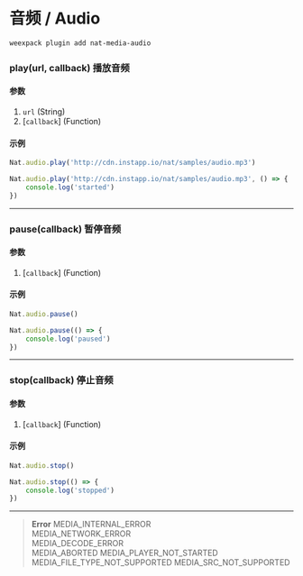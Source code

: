 # 音频 / Audio

```bash
weexpack plugin add nat-media-audio
```

### play(url, callback) <span class="sub">播放音频</span>

#### 参数
1. `url` (String)
2. [`callback`] (Function)

#### 示例
```js
Nat.audio.play('http://cdn.instapp.io/nat/samples/audio.mp3')
```

```js
Nat.audio.play('http://cdn.instapp.io/nat/samples/audio.mp3', () => {
    console.log('started')
})
```

---

### pause(callback) <span class="sub">暂停音频</span>

#### 参数
1. [`callback`] (Function)

#### 示例
```js
Nat.audio.pause()
```

```js
Nat.audio.pause(() => {
    console.log('paused')
})
```

---

### stop(callback) <span class="sub">停止音频</span>

#### 参数
1. [`callback`] (Function)

#### 示例
```js
Nat.audio.stop()
```

```js
Nat.audio.stop(() => {
    console.log('stopped')
})
```

---

> **Error**	
> MEDIA_INTERNAL_ERROR	
> MEDIA_NETWORK_ERROR	
> MEDIA_DECODE_ERROR	
> MEDIA_ABORTED	
> MEDIA_PLAYER_NOT_STARTED	
> MEDIA_FILE_TYPE_NOT_SUPPORTED	
> MEDIA_SRC_NOT_SUPPORTED	
